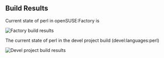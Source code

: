 
## Build Results

Current state of perl in openSUSE:Factory is

![Factory build results](https://br.opensuse.org/status/openSUSE:Factory/perl-DateTime-Format-Natural/standard)

The current state of perl in the devel project build (devel:languages:perl)

![Devel project build results](https://br.opensuse.org/status/devel:languages:perl/perl-DateTime-Format-Natural)


